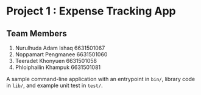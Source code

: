 # Project 1 : Expense Tracking App

## Team Members
1. Nurulhuda Adam Ishaq 6631501067
2. Noppamart Pengmanee 6631501060
3. Teeradet Khonyuen 6631501058
4. Phloiphailin Khampuk 6631501081


A sample command-line application with an entrypoint in `bin/`, library code
in `lib/`, and example unit test in `test/`.
